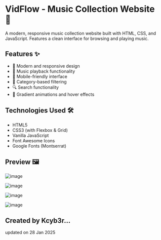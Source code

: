 # VidFlow - Music Collection Website 🎵

A modern, responsive music collection website built with HTML, CSS, and JavaScript. Features a clean interface for browsing and playing music.

## Features ✨

- 🎨 Modern and responsive design
- 🎵 Music playback functionality
- 📱 Mobile-friendly interface
- 🎯 Category-based filtering
- 🔍 Search functionality
- 🎨 Gradient animations and hover effects

## Technologies Used 🛠️

- HTML5
- CSS3 (with Flexbox & Grid)
- Vanilla JavaScript
- Font Awesome Icons
- Google Fonts (Montserrat)

## Preview 🖼️

![image](https://github.com/user-attachments/assets/831852c9-b674-4f19-82ba-27f4ec5283a8)

![image](https://github.com/user-attachments/assets/4b72637c-8628-4df9-9072-80cec20f0c91)

![image](https://github.com/user-attachments/assets/516145ef-2470-48ef-b85d-445fe68c1068)

![image](https://github.com/user-attachments/assets/8fccad18-717d-4abc-a129-3f61cdb74e8a)



## Created by Kcyb3r...


updated on 28 Jan 2025
